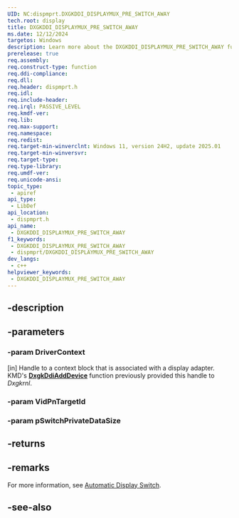 ```yaml
---
UID: NC:dispmprt.DXGKDDI_DISPLAYMUX_PRE_SWITCH_AWAY
tech.root: display
title: DXGKDDI_DISPLAYMUX_PRE_SWITCH_AWAY
ms.date: 12/12/2024
targetos: Windows
description: Learn more about the DXGKDDI_DISPLAYMUX_PRE_SWITCH_AWAY function.
prerelease: true
req.assembly: 
req.construct-type: function
req.ddi-compliance: 
req.dll: 
req.header: dispmprt.h
req.idl: 
req.include-header: 
req.irql: PASSIVE_LEVEL
req.kmdf-ver: 
req.lib: 
req.max-support: 
req.namespace: 
req.redist: 
req.target-min-winverclnt: Windows 11, version 24H2, update 2025.01
req.target-min-winversvr: 
req.target-type: 
req.type-library: 
req.umdf-ver: 
req.unicode-ansi: 
topic_type:
 - apiref
api_type:
 - LibDef
api_location:
 - dispmprt.h
api_name:
 - DXGKDDI_DISPLAYMUX_PRE_SWITCH_AWAY
f1_keywords:
 - DXGKDDI_DISPLAYMUX_PRE_SWITCH_AWAY
 - dispmprt/DXGKDDI_DISPLAYMUX_PRE_SWITCH_AWAY
dev_langs:
 - c++
helpviewer_keywords:
 - DXGKDDI_DISPLAYMUX_PRE_SWITCH_AWAY
---
```


## -description

## -parameters

### -param DriverContext

[in] Handle to a context block that is associated with a display adapter. KMD's [**DxgkDdiAddDevice**](nc-dispmprt-dxgkddi_add_device.md) function previously provided this handle to *Dxgkrnl*.

### -param VidPnTargetId

### -param pSwitchPrivateDataSize

## -returns

## -remarks

For more information, see [Automatic Display Switch](/windows-hardware/drivers/display/automatic-display-switch).

## -see-also

